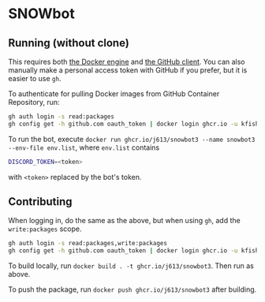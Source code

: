 # SNOWbot

## Running (without clone)

This requires both [the Docker engine](https://www.docker.com/products/docker-desktop/) and [the GitHub client](https://cli.github.com/). 
You can also manually make a personal access token with GitHub if you prefer, but it is easier to use `gh`.

To authenticate for pulling Docker images from GitHub Container Repository, run:

```sh
gh auth login -s read:packages
gh config get -h github.com oauth_token | docker login ghcr.io -u kfish610 --password-stdin
```

To run the bot, execute `docker run ghcr.io/j613/snowbot3 --name snowbot3 --env-file env.list`, where `env.list` contains

```sh
DISCORD_TOKEN=<token>
```

with `<token>` replaced by the bot's token.

## Contributing

When logging in, do the same as the above, but when using `gh`, add the `write:packages` scope.

```sh
gh auth login -s read:packages,write:packages
gh config get -h github.com oauth_token | docker login ghcr.io -u kfish610 --password-stdin
```

To build locally, run `docker build . -t ghcr.io/j613/snowbot3`. Then run as above.

To push the package, run `docker push ghcr.io/j613/snowbot3` after building.
